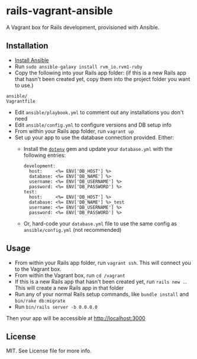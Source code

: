 # rails-vagrant-ansible

A Vagrant box for Rails development, provisioned with Ansible.

## Installation

- [Install Ansible](http://docs.ansible.com/ansible/intro_installation.html)
- Run `sudo ansible-galaxy install rvm_io.rvm1-ruby`
- Copy the following into your Rails app folder: (if this is a new Rails app that hasn't been created yet, copy them into the project folder you want to use.)

```
ansible/
Vagrantfile
```

- Edit `ansible/playbook.yml` to comment out any installations you don't need
- Edit `ansible/config.yml` to configure versions and DB setup info
- From within your Rails app folder, run `vagrant up`
- Set up your app to use the database connection provided. Either:
  - Install the [`dotenv`](https://github.com/bkeepers/dotenv) gem and update your `database.yml` with the following entries:

        development:
          host:     <%= ENV['DB_HOST'] %>
          database: <%= ENV['DB_NAME'] %>
          username: <%= ENV['DB_USERNAME'] %>
          password: <%= ENV['DB_PASSWORD'] %>
        test:
          host:     <%= ENV['DB_HOST'] %>
          database: <%= ENV['DB_NAME'] %>_test
          username: <%= ENV['DB_USERNAME'] %>
          password: <%= ENV['DB_PASSWORD'] %>

  - Or, hard-code your `database.yml` file to use the same config as `ansible/config.yml` (not recommended)

## Usage

- From within your Rails app folder, run `vagrant ssh`. This will connect you to the Vagrant box.
- From within the Vagrant box, run `cd /vagrant`
- If this is a new Rails app that hasn't been created yet, run `rails new .`. This will create a new Rails app in that folder
- Run any of your normal Rails setup commands, like `bundle install` and `bin/rake db:migrate`
- Run `bin/rails server -b 0.0.0.0`

Then your app will be accessible at [http://localhost:3000](http://localhost:3000)

## License

MIT. See License file for more info.
